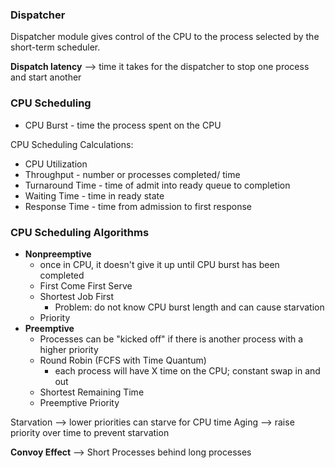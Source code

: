 ### Dispatcher
Dispatcher module gives control of the CPU to the process selected by the short-term scheduler.

**Dispatch latency** --> time it takes for the dispatcher to stop one process and start another

### CPU Scheduling
- CPU Burst - time the process spent on the CPU

CPU Scheduling Calculations:
- CPU Utilization
- Throughput - number or processes completed/ time
- Turnaround Time - time of admit into ready queue to completion
- Waiting Time - time in ready state 
- Response Time - time from admission to first response

### CPU Scheduling Algorithms
- **Nonpreemptive**
  - once in CPU, it doesn't give it up until CPU burst has been completed
  - First Come First Serve
  - Shortest Job First
    - Problem: do not know CPU burst length and can cause starvation 
  - Priority 
- **Preemptive**
  - Processes can be "kicked off" if there is another process with a higher priority
  - Round Robin (FCFS with Time Quantum)
    - each process will have X time on the CPU; constant swap in and out 
  - Shortest Remaining Time
  - Preemptive Priority 

Starvation --> lower priorities can starve for CPU time
Aging --> raise priority over time to prevent starvation 

**Convoy Effect** --> Short Processes behind long processes
